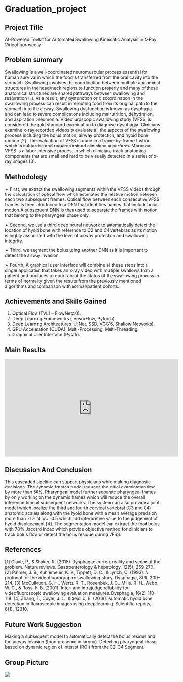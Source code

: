 # Graduation_project

## Project Title 
AI-Powered Toolkit for Automated Swallowing Kinematic Analysis in X-Ray
Videofluoroscopy

## Problem summary
Swallowing is a well-coordinated neuromuscular process essential for human survival in which the food is transferred from the oral cavity into the stomach. Swallowing involves the coordination between multiple anatomical structures in the head/neck regions to function properly and many of these anatomical structures are shared pathways between swallowing and respiration [1]. As a result, any dysfunction or discoordination in the swallowing process can result in rerouting food from its original path to the stomach into the airway. Swallowing dysfunction is known as dysphagia and can lead to severe complications including malnutrition, dehydration, and aspiration pneumonia. Videofluroscopic swallowing study (VFSS) is considered the gold standard examination to diagnose dysphagia. Clinicians examine x-ray-recorded videos to evaluate all the aspects of the swallowing process including the bolus motion, airway protection, and hyoid bone motion [2]. The evaluation of VFSS is done in a frame-by-frame fashion which is subjective and requires trained clinicians to perform. Moreover, VFSS is a labor-intensive process in which clinicians track anatomical components that are small and hard to be visually detected in a series of x-ray images [3].

## Methodology
➢ First, we extract the swallowing segments within the VFSS videos through the calculation of optical flow which estimates the relative motion between each two subsequent frames. Optical flow between each consecutive VFSS frames is then introduced to a DNN that identifies frames that include bolus motion.A subsequent DNN is then used to separate the frames with motion that belong to the pharyngeal phase only.

➢ Second, we use a third deep neural network to automatically detect the location of hyoid bone with reference to C2 and C4 vertebras as its motion is highly associated with the level of airway protection and swallowing integrity.

➢ Third, we segment the bolus using another DNN as it is important to detect the airway invasion.

➢ Fourth, A graphical user interface will combine all these steps into a single application that takes an x-ray video with multiple swallows from a patient and produces a report about the status of the swallowing process in terms of normality given the results from the previously mentioned algorithms and comparison with normal/patient cohorts.

## Achievements and Skills Gained
1. Optical Flow (TVL1 – FlowNet2.0).
2. Deep Learning Frameworks (TensorFlow, Pytorch).
3. Deep Learning Architectures (U-Net, SSD, VGG16, Shallow Networks).
4. GPU Acceleration (CUDA), Multi-Processing, Multi-Threading.
5. Graphical User Interface (PyQt5).

## Main Results 
<iframe width="560" height="315" src="https://www.youtube.com/embed/uGX1fF0DIhI" title="YouTube video player" frameborder="0" allow="accelerometer; autoplay; clipboard-write; encrypted-media; gyroscope; picture-in-picture" allowfullscreen></iframe>

## Discussion And Conclusion
This cascaded pipeline can support physicians while making diagnostic decisions. The dynamic frames model reduces the initial examination time by more than 50\%. Pharyngeal model further separate pharyngeal frames by only working on the dynamic frames which will reduce the overall inference time of subsequent networks. The system can also provide a joint model which localize the third and fourth cervical vertebral (C3 and C4) anatomic scalars along with the hyoid bone with a mean average precision more than 71% at IoU=0.5 which add interpretive value to the judgement of hyoid displacement [4]. The segmentation model can extract the food bolus with 78% Jaccard Index which provide objective method for clinicians to track bolus flow or detect the bolus residue during VFSS.

## References 
[1] Clave, P., & Shaker, R. (2015). Dysphagia: current reality and scope of the problem. Nature reviews. Gastroenterology & hepatology, 12(5), 259–270.
[2] Palmer, J. B., Kuhlemeier, K. V., Tippett, D. C., & Lynch, C. (1993). A protocol for the videofluorographic swallowing study. Dysphagia, 8(3), 209–214.
[3] McCullough, G. H., Wertz, R. T., Rosenbek, J. C., Mills, R. H., Webb, W. G., & Ross, K. B. (2001). Inter- and intrajudge reliability for videofluoroscopic swallowing evaluation measures. Dysphagia, 16(2), 110–118.
[4] Zhang, Z., Coyle, J. L., & Sejdi ́c, E. (2018). Automatic hyoid bone detection in fluoroscopic images using deep learning. Scientific reports, 8(1), 12310.

## Future Work Suggestion
Making a subsequent model to automatically detect the bolus residue and the airway invasion (food presence in larynx). Detecting pharyngeal phase based on dynamic region of interest (ROI) from the C2-C4 Segment.

## Group Picture
<img src="imgs/group_pics/pic.jpg">